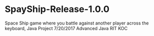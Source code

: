 # SpayShip-Release-1.0.0
Space Ship game where you battle against another player across the keyboard, Java Project 7/20/2017 Advanced Java RIT KOC

